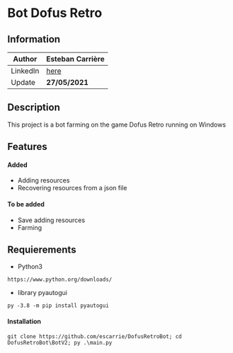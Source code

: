 # Bot Dofus Retro

## Information

| Author | Esteban Carrière |
| ------ | ------ |
| LinkedIn | [here](https://www.linkedin.com/in/esteban-carri%C3%A8re-0655a8191/) |
| Update | **27/05/2021** |

## Description

This project is a bot farming on the game Dofus Retro running on Windows

## Features

#### Added
- Adding resources
- Recovering resources from a json file

#### To be added
- Save adding resources
- Farming

## Requierements

- Python3
```commandline
https://www.python.org/downloads/
```
- library pyautogui
```commandline
py -3.8 -m pip install pyautogui
```

#### Installation

```commandline
git clone https://github.com/escarrie/DofusRetroBot; cd DofusRetroBot\BotV2; py .\main.py
```